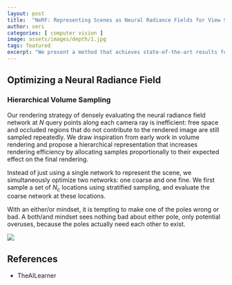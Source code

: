 ```yaml
---
layout: post
title:  "NeRF: Representing Scenes as Neural Radiance Fields for View Synthesis"
author: seri
categories: [ computer vision ]
image: assets/images/depth/1.jpg
tags: featured
excerpt: "We present a method that achieves state-of-the-art results for synthesizing novel views of complex scenes by optimizing an underlying continuous volumetric scene function using a sparse set of input views. Our algorithm represents a scene using a fully-connected (non-convolutional) deep network, whose input is a single continuous 5D coordinate (spatial location $(x,y,z)$ and viewing direction $(\theta, \phi)$) and whose output is the volume density and view-dependent emitted radiance at that spatial location. We synthesize views by querying 5D coordinates along camera rays and use classic volume rendering techniques to project the output colors and densities into an image. Because volume rendering is naturally differentiable, the only input required to optimize our representation is a set of images with known camera poses."
---
```


<!--more-->


<h2> Optimizing a Neural Radiance Field </h2>

<h3> Hierarchical Volume Sampling </h3>

Our rendering strategy of densely evaluating the neural radiance field network at $N$ query points along each camera ray is inefficient: free space and occluded regions that do not contribute to the rendered image are still sampled repeatedly. We draw inspiration from early work in volume rendering and propose a hierarchical representation that increases rendering efficiency by allocating samples proportionally to their expected effect on the final rendering. 

Instead of just using a single network to represent the scene, we simultaneously optimize two networks: one coarse and one fine. We first sample a set of $N_c$ locations using stratified sampling, and evaluate the coarse network at these locations. 

With an either/or mindset, it is tempting to make one of the poles wrong or bad. A both/and mindset sees nothing bad about either pole, only potential overuses, because the poles actually need each other to exist. 


<picture><img src="{{site.baseurl}}/assets/images/disparity.png"></picture>

<h2> References </h2>
<ul><li><a=href=""> TheAILearner </a></li>
</ul>

